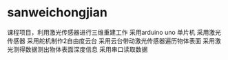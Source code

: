 # sanweichongjian
课程项目，利用激光传感器进行三维重建工作
采用arduino uno 单片机
采用激光传感器
采用舵机制作2自由度云台
采用云台带动激光传感器遍历物体表面
采用激光测得数据测出物体表面深度信息
采用串口读取数据
